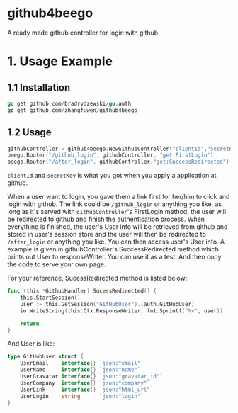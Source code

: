 # github4beego
A ready made github controller for login with github

# 1. Usage Example

## 1.1 Installation
```go
go get github.com/bradrydzewski/go.auth
go get github.com/zhangfuwen/github4beego
```
## 1.2 Usage
```go
githubController = github4beego.NewGithubController("clientId","secretKey","/after_login")
beego.Router("/github_login", githubController, "get:FirstLogin")
beego.Router("/after_login", githubController,"get:SuccessRedirected")
```
`clientId` and `secretKey` is what you got when you apply a application at github.

When a user want to login, you gave them a link first for her/him to click and login with github. The link could be `/github_login` or anything you like, as long as it's served with `githubController`'s FirstLogin method, the user will be redirected to github and finish the authentication process. When everything is finished, the user's User info will be retrieved from github and stored in user's session store and the user will then be redirected to `/after_login` or anything you like. You can then access user's User info. A example is given in githubController's SuccessRedirected method which prints out User to responseWriter. You can use it as a test. And then copy the code to serve your own page.

For your reference, SucessRedirected method is listed below:
```go
func (this *GithubHandler) SucessRedirected() {
	this.StartSession()
	user := this.GetSession("GitHubUser").(auth.GitHubUser)
	io.WriteString(this.Ctx.ResponseWriter, fmt.Sprintf("%v", user))

	return
}
```
And User is like:
```go
type GitHubUser struct {
	UserEmail    interface{} `json:"email"`
	UserName     interface{} `json:"name"`
	UserGravatar interface{} `json:"gravatar_id"`
	UserCompany  interface{} `json:"company"`
	UserLink     interface{} `json:"html_url"`
	UserLogin    string      `json:"login"`
}
```
